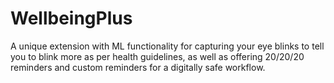 # WellbeingPlus
A unique extension with ML functionality for capturing your eye blinks to tell you to blink more as per health guidelines, as well as offering 20/20/20 reminders and custom reminders for a digitally safe workflow.
